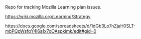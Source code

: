 Repo for tracking Mozilla Learning plan issues.

https://wiki.mozilla.org/Learning/Strategy

https://docs.google.com/spreadsheets/d/1dGb3Lo7nZjaH0SLT-mbPQpWsfqY4l6a1x7oOAspkimk/edit#gid=0
